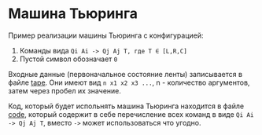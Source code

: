 # Машина Тьюринга
Пример реализации машины Тьюринга с конфигурацией:
1. Команды вида ```Qi Ai -> Qj Aj T, где T ∈ [L,R,C]```
2. Пустой символ обозначает ```0```

Входные данные (первоначальное состояние ленты) записывается в файле [tape](tape.txt).
Они имеют вид ```n x1 x2 x3 ...```, n - количество аргументов, затем через пробел их значение.

Код, который будет испольнять машина Тьюринга находится в файле [code](code.txt), который содержит в себе
перечисление всех команд в виде ```Qi Ai -> Qj Aj T```, вместо ```->``` может использоваться что угодно.